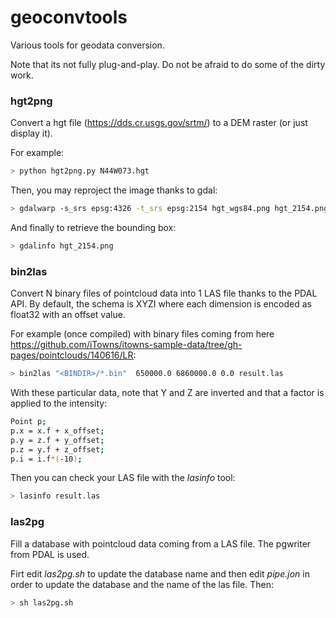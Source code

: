 # geoconvtools

Various tools for geodata conversion.

Note that its not fully plug-and-play. Do not be afraid to do some of the dirty
work.

### hgt2png

Convert a hgt file (https://dds.cr.usgs.gov/srtm/) to a DEM raster (or
just display it).

For example:

``` bash
> python hgt2png.py N44W073.hgt
```

Then, you may reproject the image thanks to gdal:

``` bash
> gdalwarp -s_srs epsg:4326 -t_srs epsg:2154 hgt_wgs84.png hgt_2154.png
```

And finally to retrieve the bounding box:

``` bash
> gdalinfo hgt_2154.png
```

### bin2las

Convert N binary files of pointcloud data into 1 LAS file thanks to the PDAL
API. By default, the schema is XYZI where each dimension is encoded as float32
with an offset value.


For example (once compiled) with binary files coming from here https://github.com/iTowns/itowns-sample-data/tree/gh-pages/pointclouds/140616/LR:

``` bash
> bin2las "<BINDIR>/*.bin"  650000.0 6860000.0 0.0 result.las
```

With these particular data, note that Y and Z are inverted and that a factor
is applied to the intensity:

``` bash
Point p;
p.x = x.f + x_offset;
p.y = z.f + y_offset;
p.z = y.f + z_offset;
p.i = i.f*(-10);
```

Then you can check your LAS file with the *lasinfo* tool:

``` bash
> lasinfo result.las
```

### las2pg

Fill a database with pointcloud data coming from a LAS file. The pgwriter from
PDAL is used.

Firt edit *las2pg.sh* to update the database name and then edit *pipe.jon* in
order to update the database and the name of the las file. Then:

``` bash
> sh las2pg.sh
```
